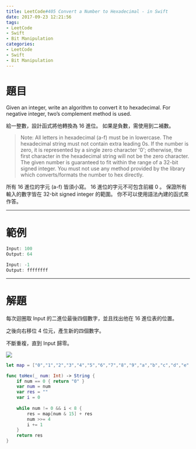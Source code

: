 ```yaml
---
title: LeetCode#405 Convert a Number to Hexadecimal - in Swift
date: 2017-09-23 12:21:56
tags:
- LeetCode
- Swift
- Bit Manipulation
categories:
- LeetCode
- Swift
- Bit Manipulation
---
```


# 題目
Given an integer, write an algorithm to convert it to hexadecimal. For negative integer, two’s complement method is used.

給一整數，設計函式將他轉換為 16 進位。 如果是負數，需使用到二補數。

> Note:
All letters in hexadecimal (a-f) must be in lowercase.
The hexadecimal string must not contain extra leading 0s. If the number is zero, it is represented by a single zero character '0'; otherwise, the first character in the hexadecimal string will not be the zero character.
The given number is guaranteed to fit within the range of a 32-bit signed integer.
You must not use any method provided by the library which converts/formats the number to hex directly.
>
所有 16 進位的字元 (a-f) 皆須小寫。
16 進位的字元不可包含前綴 0 。
保證所有輸入的數字皆在 32-bit signed integer 的範圍。
你不可以使用語法內建的函式來作答。

---

# 範例
``` swift
Input: 100
Output: 64
```

``` swift
Input: -1
Output: ffffffff
```

---

# 解題

每次迴圈取 Input 的二進位最後四個數字，並且找出他在 16 進位表的位置。

之後向右移位 4 位元，產生新的四個數字。

不斷重複，直到 Input 歸零。

![](leetcode-405/int2hex.gif)

``` swift
let map = ["0","1","2","3","4","5","6","7","8","9","a","b","c","d","e","f"]

func toHex(_ num: Int) -> String {
    if num == 0 { return "0" }
    var num = num
    var res = ""
    var i = 0
    
    while num != 0 && i < 8 {
        res = map[num & 15] + res
        num >>= 4
        i += 1
    }
    return res
}
```